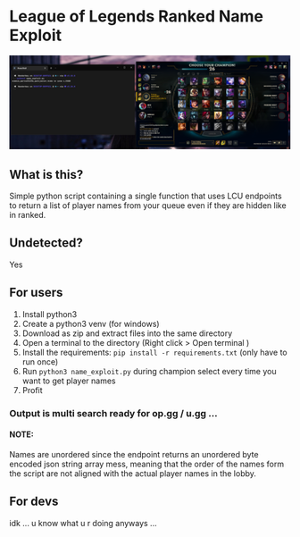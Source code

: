 # League of Legends Ranked Name Exploit

![Ranked Que](name_exploit.png)

## What is this?
Simple python script containing a single function that uses LCU endpoints to return a list of player names from your queue even if they are hidden like in ranked.

## Undetected?
Yes

## For users

1. Install python3
1. Create a python3 venv (for windows)
1. Download as zip and extract files into the same directory
1. Open a terminal to the directory (Right click > Open terminal ) 
1. Install the requirements: `pip install -r requirements.txt` (only have to run once)
1. Run `python3 name_exploit.py`  during champion select every time you want to get player names
1. Profit

### Output is multi search ready for op.gg / u.gg ...

#### NOTE:
Names are unordered since the endpoint returns an unordered byte encoded json string array mess, meaning that the order of the names form the script are not aligned with the actual player names in the lobby.

## For devs
idk ... u know what u r doing anyways ... 
